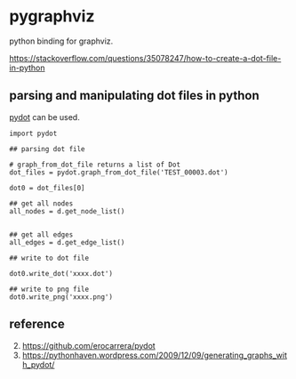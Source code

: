 # pygraphviz


python binding for graphviz.

https://stackoverflow.com/questions/35078247/how-to-create-a-dot-file-in-python


## parsing and manipulating dot files in python

[pydot](https://github.com/erocarrera/pydot) can be used.

```
import pydot

## parsing dot file

# graph_from_dot_file returns a list of Dot
dot_files = pydot.graph_from_dot_file('TEST_00003.dot')

dot0 = dot_files[0]

## get all nodes
all_nodes = d.get_node_list()


## get all edges
all_edges = d.get_edge_list()

## write to dot file

dot0.write_dot('xxxx.dot')

## write to png file
dot0.write_png('xxxx.png')
```

## reference
2. https://github.com/erocarrera/pydot
1. https://pythonhaven.wordpress.com/2009/12/09/generating_graphs_with_pydot/
